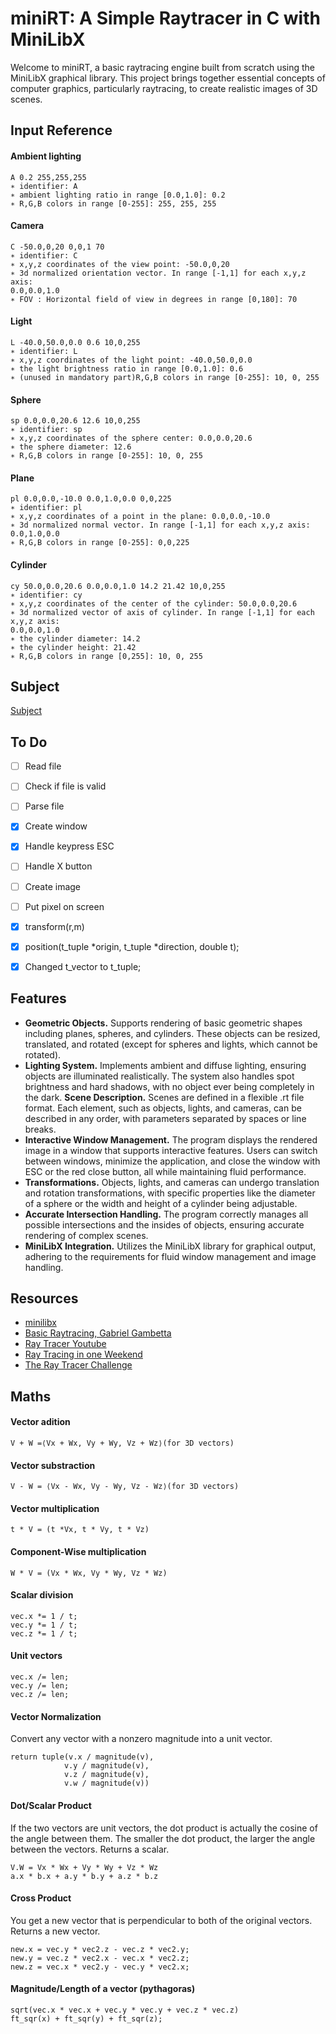 # miniRT: A Simple Raytracer in C with MiniLibX
Welcome to miniRT, a basic raytracing engine built from scratch using the MiniLibX graphical library. This project brings together essential concepts of computer graphics, particularly raytracing, to create realistic images of 3D scenes.

## Input Reference

#### Ambient lighting
	A 0.2 255,255,255
	∗ identifier: A
	∗ ambient lighting ratio in range [0.0,1.0]: 0.2
	∗ R,G,B colors in range [0-255]: 255, 255, 255

#### Camera
	C -50.0,0,20 0,0,1 70
	∗ identifier: C
	∗ x,y,z coordinates of the view point: -50.0,0,20
	∗ 3d normalized orientation vector. In range [-1,1] for each x,y,z axis:
	0.0,0.0,1.0
	∗ FOV : Horizontal field of view in degrees in range [0,180]: 70

#### Light
	L -40.0,50.0,0.0 0.6 10,0,255
	∗ identifier: L
	∗ x,y,z coordinates of the light point: -40.0,50.0,0.0
	∗ the light brightness ratio in range [0.0,1.0]: 0.6
	∗ (unused in mandatory part)R,G,B colors in range [0-255]: 10, 0, 255

#### Sphere
	sp 0.0,0.0,20.6 12.6 10,0,255
	∗ identifier: sp
	∗ x,y,z coordinates of the sphere center: 0.0,0.0,20.6
	∗ the sphere diameter: 12.6
	∗ R,G,B colors in range [0-255]: 10, 0, 255

#### Plane
	pl 0.0,0.0,-10.0 0.0,1.0,0.0 0,0,225
	∗ identifier: pl
	∗ x,y,z coordinates of a point in the plane: 0.0,0.0,-10.0
	∗ 3d normalized normal vector. In range [-1,1] for each x,y,z axis: 0.0,1.0,0.0
	∗ R,G,B colors in range [0-255]: 0,0,225

#### Cylinder
	cy 50.0,0.0,20.6 0.0,0.0,1.0 14.2 21.42 10,0,255
	∗ identifier: cy
	∗ x,y,z coordinates of the center of the cylinder: 50.0,0.0,20.6
	∗ 3d normalized vector of axis of cylinder. In range [-1,1] for each x,y,z axis:
	0.0,0.0,1.0
	∗ the cylinder diameter: 14.2
	∗ the cylinder height: 21.42
	∗ R,G,B colors in range [0,255]: 10, 0, 255

## Subject
[Subject](https://cdn.intra.42.fr/pdf/pdf/137465/en.subject.pdf)

## To Do
- [ ] Read file
- [ ] Check if file is valid
- [ ] Parse file
- [x] Create window
- [x] Handle keypress ESC
- [ ] Handle X button
- [ ] Create image
- [ ] Put pixel on screen

- [x] transform(r,m)
- [x] position(t_tuple *origin, t_tuple *direction, double t);
- [x] Changed t_vector to t_tuple;

## Features
- **Geometric Objects.** Supports rendering of basic geometric shapes including planes, spheres, and cylinders. These objects can be resized, translated, and rotated (except for spheres and lights, which cannot be rotated).
- **Lighting System.** Implements ambient and diffuse lighting, ensuring objects are illuminated realistically. The system also handles spot brightness and hard shadows, with no object ever being completely in the dark.
**Scene Description.** Scenes are defined in a flexible .rt file format. Each element, such as objects, lights, and cameras, can be described in any order, with parameters separated by spaces or line breaks.
- **Interactive Window Management.** The program displays the rendered image in a window that supports interactive features. Users can switch between windows, minimize the application, and close the window with ESC or the red close button, all while maintaining fluid performance.
- **Transformations.** Objects, lights, and cameras can undergo translation and rotation transformations, with specific properties like the diameter of a sphere or the width and height of a cylinder being adjustable.
- **Accurate Intersection Handling.** The program correctly manages all possible intersections and the insides of objects, ensuring accurate rendering of complex scenes.
- **MiniLibX Integration.** Utilizes the MiniLibX library for graphical output, adhering to the requirements for fluid window management and image handling.


## Resources
- [minilibx](https://aurelienbrabant.fr/blog?q=minilibx)
- [Basic Raytracing, Gabriel Gambetta](https://www.gabrielgambetta.com/computer-graphics-from-scratch/02-basic-raytracing.html)
- [Ray Tracer Youtube](https://www.youtube.com/watch?v=RIgc5J_ZGu8&list=PLAqGIYgEAxrUO6ODA0pnLkM2UOijerFPv&index=1)
- [Ray Tracing in one Weekend](https://raytracing.github.io/)
- [The Ray Tracer Challenge](http://raytracerchallenge.com/)

## Maths 

#### Vector adition
	V + W =⟨Vx​ + Wx​, Vy​ + Wy​, Vz​ + Wz​⟩(for 3D vectors)

#### Vector substraction
	V - W = ⟨Vx​ - Wx​, Vy​ - Wy​, Vz​ - Wz​⟩(for 3D vectors)

#### Vector multiplication
	t * V = (t *Vx, t * Vy, t * Vz)

#### Component-Wise multiplication
	W * V = (Vx * Wx, Vy * Wy, Vz * Wz)

#### Scalar division
	vec.x *= 1 / t;
	vec.y *= 1 / t;
	vec.z *= 1 / t;

#### Unit vectors
    vec.x /= len;
    vec.y /= len;
    vec.z /= len;

#### Vector Normalization
Convert any vector  with a nonzero magnitude into a unit vector.

    return tuple(v.x / magnitude(v),
                v.y / magnitude(v),
                v.z / magnitude(v),
                v.w / magnitude(v))

#### Dot/Scalar Product
If the two vectors are unit vectors, the dot product is actually the cosine of the angle between them. The smaller the dot product, the larger the angle between the vectors. Returns a scalar.

	V.W = Vx * Wx + Vy * Wy + Vz * Wz
	a.x * b.x + a.y * b.y + a.z * b.z

#### Cross Product
You get a new vector that is perpendicular to both of the original vectors. Returns a new vector.

    new.x = vec.y * vec2.z - vec.z * vec2.y;
    new.y = vec.z * vec2.x - vec.x * vec2.z;
    new.z = vec.x * vec2.y - vec.y * vec2.x;

#### Magnitude/Length of a vector (pythagoras)
	sqrt(vec.x * vec.x + vec.y * vec.y + vec.z * vec.z)
	ft_sqr(x) + ft_sqr(y) + ft_sqr(z);




